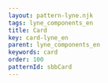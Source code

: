 ```yaml
---
layout: pattern-lyne.njk
tags: lyne_components_en
title: Card
key: card-lyne_en
parent: lyne_components_en
keywords: card
order: 100
patternId: sbbCard
---
```

